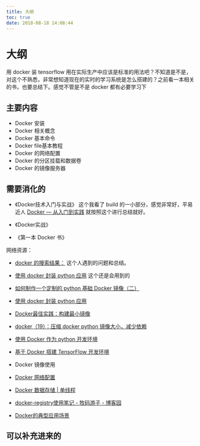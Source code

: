 ```yaml
---
title: 大纲
toc: true
date: 2018-08-18 14:08:44
---
```


# 大纲

用 docker 装 tensorflow 用在实际生产中应该是标准的用法吧？不知道是不是，对这个不熟悉，非常想知道现在的实时的学习系统是怎么搭建的？之前看一本相关的书，也要总结下。感觉不管是不是 docker 都有必要学习下


## 主要内容

- Docker 安装
- Docker 相关概念
- Docker 基本命令
- Docker file基本教程
- Docker 的网络配置
- Docker 的分区挂载和数据卷
- Docker 的镜像服务器


## 需要消化的


- 《Docker技术入门与实战》 这个我看了 build 的一小部分，感觉非常好，平易近人 [Docker — 从入门到实践](https://bingohuang.gitbooks.io/docker_practice/content/) 就按照这个进行总结就好。


- 《Docker实战》
- 《第一本 Docker 书》


网络资源：


- [docker 的搜索结果：](http://www.majianwei.com/?s=docker) 这个人遇到的问题和总结。


- [使用 docker 封装 python 应用](http://blog.hszofficial.site/blog/2017/05/15/%E4%BD%BF%E7%94%A8docker%E5%B0%81%E8%A3%85python%E5%BA%94%E7%94%A8/) 这个还是会用到的
- [如何制作一个定制的 python 基础 Docker 镜像（二）](http://open.daocloud.io/ru-he-zhi-zuo-yi-ge-ding-zhi-de-python-ji-chu-docker-jing-xiang/)
- [使用 docker 封装 python 应用](http://blog.hszofficial.site/blog/2017/05/15/%E4%BD%BF%E7%94%A8docker%E5%B0%81%E8%A3%85python%E5%BA%94%E7%94%A8/)

- [Docker最佳实践：构建最小镜像](https://zhuanlan.zhihu.com/p/38552260)
- [docker（19）：压缩 docker python 镜像大小，减少依赖](https://blog.csdn.net/freewebsys/article/details/79961371)
- [使用 Docker 作为 python 开发环境](https://www.oschina.net/translate/using-docker-as-a-python-development-environment?print)
- [基于 Docker 搭建 TensorFlow 开发环境](https://segmentfault.com/a/1190000015053704)


- Docker 镜像使用
- [Docker 网络配置](http://www.oschina.net/translate/docker-network-configuration)
- [Docker 数据存储 | 单线程  ](http://opjasee.com/2014/06/27/docker-data-storage.html)
- [docker-registry使用笔记 - 牧码游子 - 博客园](http://www.cnblogs.com/xguo/p/3829329.html)
- [Docker的典型应用场景](https://yq.aliyun.com/articles/224668)



## 可以补充进来的
